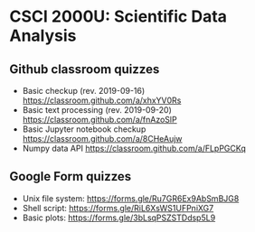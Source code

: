 # CSCI 2000U: Scientific Data Analysis

## Github classroom quizzes

- Basic checkup (rev. 2019-09-16) https://classroom.github.com/a/xhxYV0Rs
- Basic text processing (rev. 2019-09-20) https://classroom.github.com/a/fnAzoSlP 
- Basic Jupyter notebook checkup https://classroom.github.com/a/8CHeAujw
- Numpy data API https://classroom.github.com/a/FLpPGCKq

## Google Form quizzes

- Unix file system: https://forms.gle/Ru7GR6Ex9AbSmBJG8
- Shell script: https://forms.gle/RiL6XsWS1UFPniXG7
- Basic plots: https://forms.gle/3bLsqPSZSTDdsp5L9
